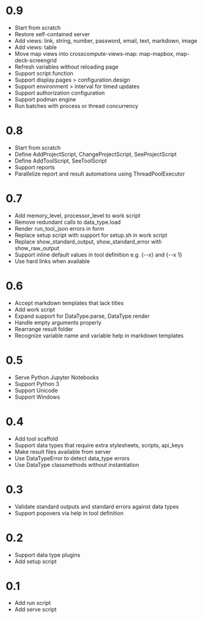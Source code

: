 # 0.9
- Start from scratch
- Restore self-contained server
- Add views: link, string, number, password, email, text, markdown, image
- Add views: table
- Move map views into crosscompute-views-map: map-mapbox, map-deck-screengrid
- Refresh variables without reloading page
- Support script.function
- Support display.pages > configuration.design
- Support environment > interval for timed updates
- Support authorization configuration
- Support podman engine
- Run batches with process or thread concurrency

# 0.8
- Start from scratch
- Define AddProjectScript, ChangeProjectScript, SeeProjectScript
- Define AddToolScript, SeeToolScript
- Support reports
- Parallelize report and result automations using ThreadPoolExecutor

# 0.7
- Add memory_level, processor_level to work script
- Remove redundant calls to data_type.load
- Render run_tool_json errors in form
- Replace setup script with support for setup.sh in work script
- Replace show_standard_output, show_standard_error with show_raw_output
- Support inline default values in tool definition e.g. {--x} and {--x 1}
- Use hard links when available

# 0.6
- Accept markdown templates that lack titles
- Add work script
- Expand support for DataType.parse, DataType.render
- Handle empty arguments properly
- Rearrange result folder
- Recognize variable name and variable help in markdown templates

# 0.5
- Serve Python Jupyter Notebooks
- Support Python 3
- Support Unicode
- Support Windows

# 0.4
- Add tool scaffold
- Support data types that require extra stylesheets, scripts, api_keys
- Make result files available from server
- Use DataTypeError to detect data_type errors
- Use DataType classmethods without instantiation

# 0.3
- Validate standard outputs and standard errors against data types
- Support popovers via help in tool definition

# 0.2
- Support data type plugins
- Add setup script

# 0.1
- Add run script
- Add serve script
